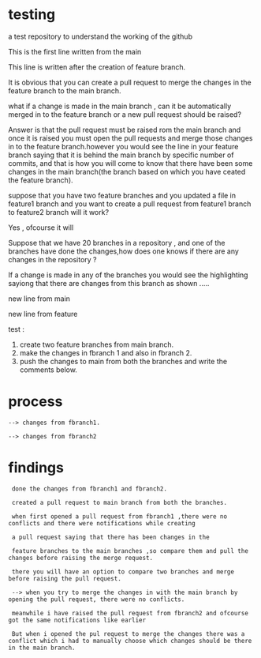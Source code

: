 # testing
a test repository to understand the working of the github

This is the first line written from the main

This line is written after the creation of feature branch.

It is obvious that you can create a pull request to merge the changes in the feature branch  to the main branch.

what if a change is made in the main branch , can it be automatically merged in to the feature branch
or a new pull request should be raised?

Answer is that the pull request must be raised rom the main branch and once it is raised you must open the pull requests and merge those 
changes in to the feature branch.however you would see the line in your feature branch saying that it is behind the main branch by 
specific number of commits, and that is how you will come to know that there have been some changes in the main branch(the branch based on which
you have ceated the feature branch).

suppose that you have two feature branches and you updated a file in feature1 branch and you want to create a pull request from feature1 branch to feature2 branch will it work?

Yes , ofcourse it will 

Suppose that we have 20 branches in a repository , and one of the branches have done the changes,how does one knows if there are any changes in the repository ?

If a change is made in any of the branches you would see the highlighting sayiong that there are changes from this branch as shown .....

new line from main

new line from feature


test :

1. create two feature branches from main branch.
2. make the changes in fbranch 1 and also in fbranch 2.
3. push the changes to main from both the branches and write the comments below.



# process
    --> changes from fbranch1.
    
    --> changes from fbranch2



# findings

     done the changes from fbranch1 and fbranch2.
     
     created a pull request to main branch from both the branches.
     
     when first opened a pull request from fbranch1 ,there were no conflicts and there were notifications while creating
     
     a pull request saying that there has been changes in the 
     
     feature branches to the main branches ,so compare them and pull the changes before raising the merge request.
     
     there you will have an option to compare two branches and merge before raising the pull request.
     
     --> when you try to merge the changes in with the main branch by opening the pull request, there were no conflicts.
     
     meanwhile i have raised the pull request from fbranch2 and ofcourse got the same notifications like earlier
     
     But when i opened the pul request to merge the changes there was a conflict which i had to manually choose which changes should be there in the main branch.
     

